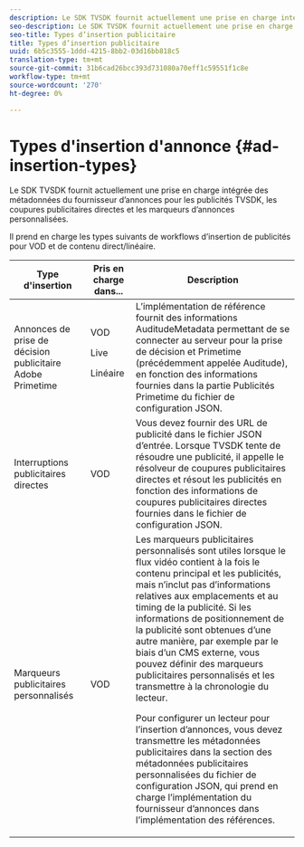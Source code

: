 ```yaml
---
description: Le SDK TVSDK fournit actuellement une prise en charge intégrée des métadonnées du fournisseur d’annonces pour les publicités TVSDK, les coupures publicitaires directes et les marqueurs d’annonces personnalisées.
seo-description: Le SDK TVSDK fournit actuellement une prise en charge intégrée des métadonnées du fournisseur d’annonces pour les publicités TVSDK, les coupures publicitaires directes et les marqueurs d’annonces personnalisées.
seo-title: Types d’insertion publicitaire
title: Types d’insertion publicitaire
uuid: 6b5c3555-1ddd-4215-8bb2-03d16bb818c5
translation-type: tm+mt
source-git-commit: 31b6cad26bcc393d731080a70eff1c59551f1c8e
workflow-type: tm+mt
source-wordcount: '270'
ht-degree: 0%

---
```



# Types d&#39;insertion d&#39;annonce {#ad-insertion-types}

Le SDK TVSDK fournit actuellement une prise en charge intégrée des métadonnées du fournisseur d’annonces pour les publicités TVSDK, les coupures publicitaires directes et les marqueurs d’annonces personnalisées.

Il prend en charge les types suivants de workflows d’insertion de publicités pour VOD et de contenu direct/linéaire.

<table id="table_1C3A659BDDB7453CA953A103045FCA01"> 
 <thead> 
  <tr> 
   <th colname="col1" class="entry"> Type d'insertion </th> 
   <th colname="col2" class="entry"> Pris en charge dans... </th> 
   <th colname="col3" class="entry"> Description </th> 
  </tr>
 </thead>
 <tbody> 
  <tr> 
   <td colname="col1"> Annonces de prise de décision publicitaire Adobe Primetime </td> 
   <td colname="col2">VOD <p>Live </p> <p>Linéaire </p> </td> 
   <td colname="col3">L’implémentation de référence fournit des <span class="codeph"> informations AuditudeMetadata</span> permettant de se connecter au serveur pour la prise de décision et Primetime (précédemment appelée Auditude), en fonction des informations fournies dans la partie Publicités Primetime</a> du fichier de configuration JSON</a>. </td> 
  </tr> 
  <tr> 
   <td colname="col1"> Interruptions publicitaires directes </td> 
   <td colname="col2"> VOD </td> 
   <td colname="col3">Vous devez fournir des URL de publicité dans le fichier JSON d’entrée. Lorsque TVSDK tente de résoudre une publicité, il appelle le résolveur de coupures publicitaires directes et résout les publicités en fonction des informations de coupures publicitaires directes fournies dans le fichier de configuration JSON</a>. </td> 
  </tr> 
  <tr> 
   <td colname="col1"> Marqueurs publicitaires personnalisés </td> 
   <td colname="col2"> VOD </td> 
   <td colname="col3">Les marqueurs publicitaires personnalisés sont utiles lorsque le flux vidéo contient à la fois le contenu principal et les publicités, mais n’inclut pas d’informations relatives aux emplacements et au timing de la publicité. Si les informations de positionnement de la publicité sont obtenues d’une autre manière, par exemple par le biais d’un CMS externe, vous pouvez définir des marqueurs publicitaires personnalisés et les transmettre à la chronologie du lecteur. <p>Pour configurer un lecteur pour l’insertion d’annonces, vous devez transmettre les métadonnées publicitaires dans la section des métadonnées publicitaires personnalisées du fichier de configuration JSON</a>, qui prend en charge l’implémentation du fournisseur d’annonces dans l’implémentation des références. </p> </td>
  </tr>
 </tbody>
</table>